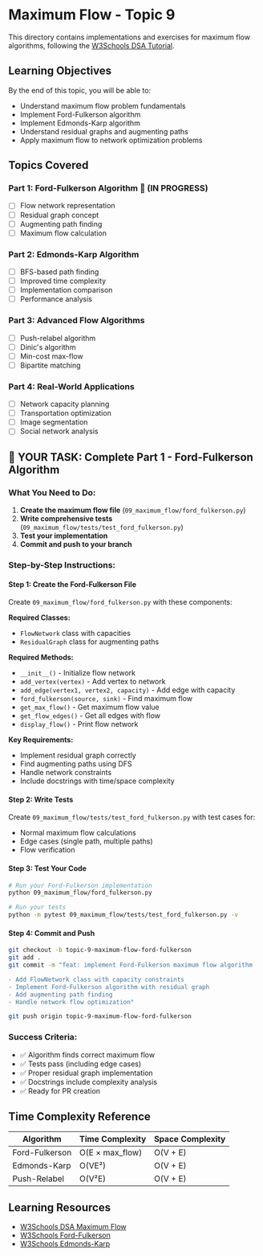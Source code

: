 # Maximum Flow - Topic 9

This directory contains implementations and exercises for maximum flow algorithms, following the [W3Schools DSA Tutorial](https://www.w3schools.com/dsa/index.php).

## Learning Objectives

By the end of this topic, you will be able to:
- Understand maximum flow problem fundamentals
- Implement Ford-Fulkerson algorithm
- Implement Edmonds-Karp algorithm
- Understand residual graphs and augmenting paths
- Apply maximum flow to network optimization problems

## Topics Covered

### Part 1: Ford-Fulkerson Algorithm 🚧 (IN PROGRESS)
- [ ] Flow network representation
- [ ] Residual graph concept
- [ ] Augmenting path finding
- [ ] Maximum flow calculation

### Part 2: Edmonds-Karp Algorithm
- [ ] BFS-based path finding
- [ ] Improved time complexity
- [ ] Implementation comparison
- [ ] Performance analysis

### Part 3: Advanced Flow Algorithms
- [ ] Push-relabel algorithm
- [ ] Dinic's algorithm
- [ ] Min-cost max-flow
- [ ] Bipartite matching

### Part 4: Real-World Applications
- [ ] Network capacity planning
- [ ] Transportation optimization
- [ ] Image segmentation
- [ ] Social network analysis

## 🎯 YOUR TASK: Complete Part 1 - Ford-Fulkerson Algorithm

### **What You Need to Do:**

1. **Create the maximum flow file** (`09_maximum_flow/ford_fulkerson.py`)
2. **Write comprehensive tests** (`09_maximum_flow/tests/test_ford_fulkerson.py`)
3. **Test your implementation**
4. **Commit and push to your branch**

### **Step-by-Step Instructions:**

#### **Step 1: Create the Ford-Fulkerson File**
Create `09_maximum_flow/ford_fulkerson.py` with these components:

**Required Classes:**
- `FlowNetwork` class with capacities
- `ResidualGraph` class for augmenting paths

**Required Methods:**
- `__init__()` - Initialize flow network
- `add_vertex(vertex)` - Add vertex to network
- `add_edge(vertex1, vertex2, capacity)` - Add edge with capacity
- `ford_fulkerson(source, sink)` - Find maximum flow
- `get_max_flow()` - Get maximum flow value
- `get_flow_edges()` - Get all edges with flow
- `display_flow()` - Print flow network

**Key Requirements:**
- Implement residual graph correctly
- Find augmenting paths using DFS
- Handle network constraints
- Include docstrings with time/space complexity

#### **Step 2: Write Tests**
Create `09_maximum_flow/tests/test_ford_fulkerson.py` with test cases for:
- Normal maximum flow calculations
- Edge cases (single path, multiple paths)
- Flow verification

#### **Step 3: Test Your Code**
```bash
# Run your Ford-Fulkerson implementation
python 09_maximum_flow/ford_fulkerson.py

# Run your tests
python -m pytest 09_maximum_flow/tests/test_ford_fulkerson.py -v
```

#### **Step 4: Commit and Push**
```bash
git checkout -b topic-9-maximum-flow-ford-fulkerson
git add .
git commit -m "feat: implement Ford-Fulkerson maximum flow algorithm

- Add FlowNetwork class with capacity constraints
- Implement Ford-Fulkerson algorithm with residual graph
- Add augmenting path finding
- Handle network flow optimization"

git push origin topic-9-maximum-flow-ford-fulkerson
```

### **Success Criteria:**
- ✅ Algorithm finds correct maximum flow
- ✅ Tests pass (including edge cases)
- ✅ Proper residual graph implementation
- ✅ Docstrings include complexity analysis
- ✅ Ready for PR creation

## Time Complexity Reference

| Algorithm | Time Complexity | Space Complexity |
|-----------|----------------|------------------|
| Ford-Fulkerson | O(E × max_flow) | O(V + E) |
| Edmonds-Karp | O(VE²) | O(V + E) |
| Push-Relabel | O(V²E) | O(V + E) |

## Learning Resources

- [W3Schools DSA Maximum Flow](https://www.w3schools.com/dsa/dsa_intro_maximumflow.php)
- [W3Schools Ford-Fulkerson](https://www.w3schools.com/dsa/dsa_intro_fordfulkerson.php)
- [W3Schools Edmonds-Karp](https://www.w3schools.com/dsa/dsa_intro_edmondskarp.php)
